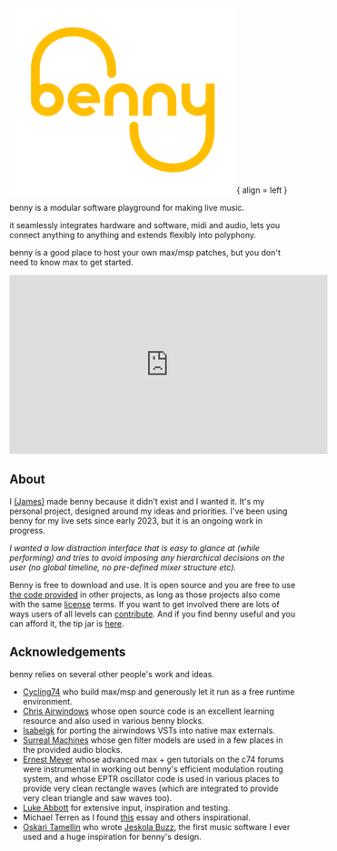 <style>
  .md-typeset h1,
  .md-content__button {
    display: none;
  }
</style>
![benny logo](assets/benny_logo_400T.png){ align = left }

benny is a modular software playground for making live music.

it seamlessly integrates hardware and software, midi and audio, lets you connect anything to anything and extends flexibly into polyphony.

benny is a good place to host your own max/msp patches, but you don't need to know max to get started.

<iframe width="560" height="315" src="https://www.youtube.com/embed/Hs_4T_gjoWw?si=Yg87wI-I_sjNP9u-" title="YouTube video player" frameborder="0" allow="accelerometer; autoplay; clipboard-write; encrypted-media; gyroscope; picture-in-picture; web-share" referrerpolicy="strict-origin-when-cross-origin" allowfullscreen></iframe>

## About

I [(James)](https://www.jamesholden.org/) made benny because it didn't exist and I wanted it. It's my personal project, designed around my ideas and priorities. I've been using benny for my live sets since early 2023, but it is an ongoing work in progress.

*I wanted a low distraction interface that is easy to glance at (while performing) and tries to avoid imposing any hierarchical decisions on the user (no global timeline, no pre-defined mixer structure etc).*

Benny is free to download and use. It is open source and you are free to use [the code provided](https://github.com/playbenny/benny/) in other projects, as long as those projects also come with the same [license](https://github.com/playbenny/benny?tab=License-1-ov-file) terms. If you want to get involved there are lots of ways users of all levels can [contribute](contributing.md). And if you find benny useful and you can afford it, the tip jar is [here](https://www.paypal.com/donate/?hosted_button_id=PBQ7JWRPJKLWQ).

## Acknowledgements

benny relies on several other people's work and ideas.

- [Cycling74](https://www.cycling74.com) who build max/msp and generously let it run as a free runtime environment.
- [Chris Airwindows](https://www.airwindows.com) whose open source code is an excellent learning resource and also used in various benny blocks.
- [Isabelgk](https://github.com/isabelgk/airfx) for porting the airwindows VSTs into native max externals.
- [Surreal Machines](https://www.surrealmachines.com/) whose gen filter models are used in a few places in the provided audio blocks.
- [Ernest Meyer](https://www.yofiel.com) whose advanced max + gen tutorials on the c74 forums were instrumental in working out benny's efficient modulation routing system, and whose EPTR oscillator code is used in various places to provide very clean rectangle waves (which are integrated to provide very clean triangle and saw waves too).
- [Luke Abbott](https://en.wikipedia.org/wiki/Luke_Abbott) for extensive input, inspiration and testing.
- Michael Terren as I found [this](https://disclaimer.org.au/contents/where-and-how-to-gather/the-hegemony-of-the-daw) essay and others inspirational.
- [Oskari Tamellin](http://jeskola.net/) who wrote [Jeskola Buzz](http://jeskola.net/buzz/), the first music software I ever used and a huge inspiration for benny's design.